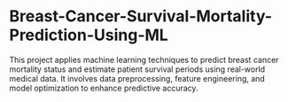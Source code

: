 # Breast-Cancer-Survival-Mortality-Prediction-Using-ML
This project applies machine learning techniques to predict breast cancer mortality status and estimate patient survival periods using real-world medical data. It involves data preprocessing, feature engineering, and model optimization to enhance predictive accuracy.
